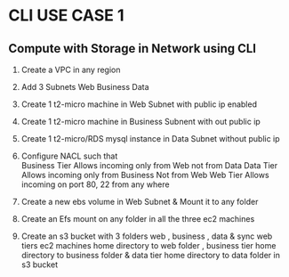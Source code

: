 # CLI USE CASE 1

## Compute with Storage in Network using CLI

1. Create a VPC in any region 
2. Add 3 Subnets 
    Web
    Business
    Data
3. Create 1 t2-micro machine in Web Subnet with public ip enabled
4. Create 1 t2-micro machine in Business Subnent with out public ip
5. Create 1 t2-micro/RDS mysql instance in Data Subnet without public ip
6. Configure NACL such that  
Business Tier Allows incoming only from Web not from Data
Data Tier Allows incoming only from Business Not from Web
Web Tier Allows incoming on port 80, 22 from any where

7. Create a new ebs volume in Web Subnet & Mount it to any folder
8. Create an Efs mount on any folder in all the three ec2 machines
9. Create an s3 bucket with 3 folders web , business , data & sync web tiers ec2 machines home directory to web folder , business tier home directory to business folder & data tier home directory to data folder in s3 bucket